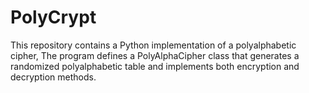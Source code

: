 # PolyCrypt
This repository contains a Python implementation of a polyalphabetic cipher, The program defines a PolyAlphaCipher class that generates a randomized polyalphabetic table and implements both encryption and decryption methods. 
